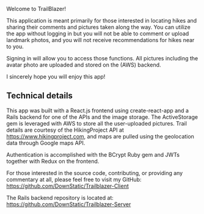 Welcome to TrailBlazer!

This application is meant primarily for those interested in locating hikes and sharing their comments and pictures taken along the way. You can utilize the app without logging in but you will not be able to comment or upload landmark photos, and you will not receive recommendations for hikes near to you.

Signing in will allow you to access those functions. All pictures including the avatar photo are uploaded and stored on the (AWS) backend.

I sincerely hope you will enjoy this app!

## Technical details

This app was built with a React.js frontend using create-react-app and a Rails backend for one of the APIs and the image storage. The ActiveStorage gem is leveraged with AWS to store all the user-uploaded pictures. Trail details are courtesy of the HikingProject API at https://www.hikingproject.com, and maps are pulled using the geolocation data through Google maps API.

Authentication is accomplished with the BCrypt Ruby gem and JWTs together with Redux on the frontend.

For those interested in the source code, contributing, or providing any commentary at all, please feel free to visit my GitHub: https://github.com/DownStatic/Trailblazer-Client

The Rails backend repository is located at: https://github.com/DownStatic/Trailblazer-Server
